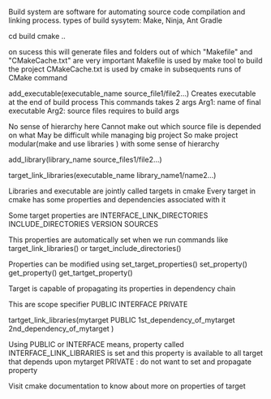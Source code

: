 Build system are software for automating source code compilation and linking process.
types of build sysytem: Make, Ninja, Ant Gradle

cd build
cmake ..


on sucess this will generate files and folders
out of which
"Makefile" and  "CMakeCache.txt" are very important
Makefile is used by make tool to build the project
CMakeCache.txt is used by cmake in subsequents runs of CMake command




add_executable(executable_name source_file1/file2…)
Creates executable at the end of build process
This commands takes 2 args
Arg1: name of final executable
Arg2: source files requires to build args




No sense of hierarchy here
Cannot make out which source file is depended on what
May be difficult while managing big project
So make project modular(make and use libraries ) with some sense of hierarchy




add_library(library_name source_files1/file2…)

target_link_libraries(executable_name library_name1/name2…)



Libraries and executable are jointly called targets in cmake
Every target in cmake has some properties and dependencies associated with it

Some target properties are
INTERFACE_LINK_DIRECTORIES
INCLUDE_DIRECTORIES
VERSION
SOURCES


This properties are automatically set when we run commands like target_link_libraries() or target_include_directories()

Properties can be modified using 
set_target_properties()
set_property()
get_property()
get_tartget_property()


Target is capable of propagating its properties in dependency chain


This are scope specifier
PUBLIC INTERFACE PRIVATE

tartget_link_libraries(mytarget PUBLIC 1st_dependency_of_mytarget 2nd_dependency_of_mytarget )
 
Using PUBLIC or INTERFACE  means, property called INTERFACE_LINK_LIBRARIES is set and this property is  available to all target that depends upon mytarget
PRIVATE :  do not want to set and propagate property



Visit cmake documentation to know about more on properties of target



